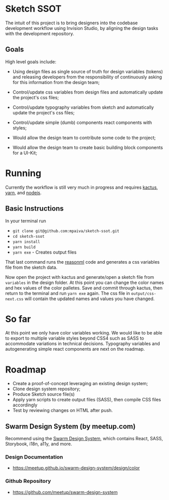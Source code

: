 # Sketch SSOT


The intuit of this project is to bring designers into the codebase development workflow using Invision Studio, by aligning the design tasks with the development repository.

## Goals

High level goals include:

- Using design files as single source of truth for design variables (tokens) and releasing developers from the responsibility of continuously asking for this information from the design team;

- Control/update css variables from design files and automatically update the project's css files;

- Control/update typography variables from sketch and automatically update the project's css files;

- Control/update simple (dumb) components react components with styles;

- Would allow the design team to contribute some code to the project;

- Would allow the design team to create basic building block components for a UI-Kit;

# Running

Currently the workflow is still very much in progress and requires [kactus](https://kactus.io/), [yarn](https://yarnpkg.com/en/), and [nodejs](https://nodejs.org/en/).

## Basic Instructions

In your terminal run

* `git clone git@github.com:mpaiva/sketch-ssot.git`
* `cd sketch-ssot`
* `yarn install`
* `yarn build`
* `yarn exe` - Creates output files

That last command runs the [reasonml](https://reasonml.github.io/) code and generates a css variables file from the sketch data.

Now open the project with kactus and generate/open a sketch file from `variables` in the design folder. At this point you can change the color names and hex values of the color palletes. Save and commit through kactus, then return to the terminal and run `yarn exe` again. The css file in `output/css-next.css` will contain the updated names and values you have changed.

# So far

At this point we only have color variables working. We would like to be able to export to multiple variable styles beyond CSS4 such as SASS to accommodate variations in technical decisions. Typography variables and autogenerating simple react components are next on the roadmap.

# Roadmap

  - Create a proof-of-concept leveraging an existing design system;
  - Clone design system repository;
  - Produce Sketch source file(s)
  - Apply yarn scripts to create output files (SASS), then compile CSS files accordingly
  - Test by reviewing changes on HTML after push.


## Swarm Design System (by meetup.com)

Recommend using the [Swarm Design System](https://meetup.github.io/swarm-design-system/design/color), which contains React, SASS, Storybook, i18n, a11y, and more.

### Design Documentation
- https://meetup.github.io/swarm-design-system/design/color

### Github Repository
- https://github.com/meetup/swarm-design-system
